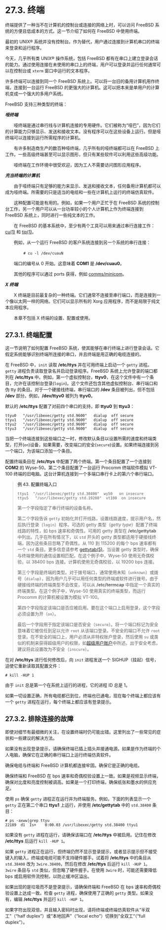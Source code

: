 # 27.3. 终端

终端提供了一种当不在计算机的控制台或连接的网络上时，可以访问 FreeBSD 系统的方便且低成本的方式。这一节介绍了如何在 FreeBSD 中使用终端。

最初的 UNIX® 系统并没有控制台。作为替代，用户通过连接到计算机串口的终端来登录和运行程序。

今天，几乎所有类 UNIX® 操作系统，包括 FreeBSD 都有在串口上建立登录会话的能力。通过使用连接在未使用的串口上的终端，用户可以登录并运行任何通常可以在控制台或 `xterm` 窗口中运行的文本程序。

许多终端可以连接到同一个 FreeBSD 系统上。可以将一台旧的备用计算机用作终端，连接到一台运行 FreeBSD 的更强大的计算机。这可以把本来是单用户的计算机变成一个强大的多用户系统。

FreeBSD 支持三种类型的终端：

***哑终端***

　　哑终端是通过串行线与计算机连接的专用硬件。它们被称为“哑巴”，因为它们的计算能力只够显示、发送和接收文本。没有程序可以在这些设备上运行。但是哑终端可以连接到运行所需程序的计算机。

　　有许多制造商生产的数百种哑终端，几乎所有的哑终端都可以在 FreeBSD 上工作。一些高级终端甚至可以显示图形，但只有某些软件可以利用这些高级功能。

　　哑终端在工作环境中很受欢迎，因为工人不需要访问图形应用程序。

***充当终端的计算机***

　　由于哑终端只有足够的能力来显示、发送和接收文本，任何备用计算机都可以成为哑终端。所需要的只是适当的电缆和一些在计算机上运行的终端仿真软件。

　　这种配置可能是有用的。例如，如果一个用户正忙于在 FreeBSD 系统的控制台工作，另一个用户可以从一台功率较小的个人计算机上作为终端连接到 FreeBSD 系统上，同时进行一些纯文本的工作。

　　在 FreeBSD 的基本系统中，至少有两个工具可以用来通过串行连接工作：[cu(1)](https://www.freebsd.org/cgi/man.cgi?query=cu&sektion=1&format=html) 和 [tip(1)](https://www.freebsd.org/cgi/man.cgi?query=tip&sektion=1&format=html)。

　　例如，从一个运行 FreeBSD 的客户系统连接到另一个系统的串行连接：

　　```
　　# cu -l /dev/cuauN
　　```

　　端口的编号从 0 开始。这意味着 **COM1** 是 **/dev/cuau0**。

　　其他的程序可以通过 ports 获得，例如 [comms/minicom](https://cgit.freebsd.org/ports/tree/comms/minicom/pkg-descr)。

***X 终端***

　　X 终端是目前最复杂的一种终端。它们通常不连接至串行端口，而是连接到一个像以太网一样的网络。它们可以显示所有的 Xorg 应用程序，而不是局限于纯文本应用程序。

　　本章不包括 X 终端的设置、配置或使用。

## 27.3.1. 终端配置

这一节说明了如何配置 FreeBSD 系统，使其能够在串行终端上进行登录会话。它假定系统能够识别终端所连接的串口，并且终端是用正确的电缆连接的。

在 FreeBSD 中，`init` 读取 **/etc/ttys** 并在可用终端上启动一个 `getty` 进程。`getty` 进程负责读取登录名并启动登录程序。FreeBSD 系统上允许登录的端口都列在 **/etc/ttys** 中。例如，第一个虚拟控制台，**ttyv0**，在这个文件中有一个条目，允许在该控制台登录(`login`)。这个文件还包含其他虚拟控制台、串行端口和伪 tty 的条目。对于一个硬接线终端，串行端口的 **/dev** 条目被列出，但不包括 **/dev** 部分。例如，**/dev/ttyv0** 被列为 **ttyv0**。

默认的 **/etc/ttys** 配置了对前四个串口的支持，即 **ttyu0** 到 **ttyu3**：

```
ttyu0   "/usr/libexec/getty std.9600"   dialup  off secure
ttyu1   "/usr/libexec/getty std.9600"   dialup  off secure
ttyu2   "/usr/libexec/getty std.9600"   dialup  off secure
ttyu3   "/usr/libexec/getty std.9600"   dialup  off secure
```

当把一个终端连接到这些端口之一时，修改默认条目以设置所需的速度和终端类型，打开(`on`)设备，如果需要，改变端口的安全(`secure`)设置。如果终端连接到另一个端口，为该端口添加一个条目。

配置终端条目在 **/etc/ttys** 中配置了两个终端。第一个条目配置了一个连接到 **COM2** 的 Wyse-50。第二个条目配置了一台运行 Procomm 终端软件模拟 VT-100 终端的旧电脑。这台计算机连接到一个多端口串行卡上的第六个串行端口。

> **例 43. 配置终端入口**
>
> ```
> ttyu1  "/usr/libexec/getty std.38400"  wy50   on insecure
> ttyu5   "/usr/libexec/getty std.19200"  vt100  on insecure
> ```
>
> 第一个字段指定了串行终端的设备名称。
>
> 第二个字段告诉 `getty` 初始化并打开线路，设置线路速度，提示用户名，然后执行登录（`login`）程序。可选的 getty 类型（*getty type*）配置了终端线路的特性，如 bps 速率和奇偶性。可用的 getty 类型在 **/etc/gettytab** 中列出。几乎在所有情况下，以 `std` 开头的 getty 类型都适用于硬接线终端，因为这些条目忽略了奇偶性。从 110 到 115200 的每个 bps 速率都有一个 `std` 条目。更多信息请参考 [gettytab(5)](https://www.freebsd.org/cgi/man.cgi?query=gettytab&sektion=5&format=html)。当设置 getty 类型时，确保与终端使用的通信设置相匹配。在这个例子中，Wyse-50 使用无奇偶校验，以 38400 bps 连接。计算机使用无奇偶校验，以 19200 bps 连接。
>
> 第三个字段是终端的类型。对于拨号端口，通常使用未知（`unknown`）或拨号（`dialup`），因为用户几乎可以用任何类型的终端或软件进行拨号。由于硬接线终端的终端类型不会改变，可以从 **/etc/termcap** 中指定一个真实的终端类型。在这个例子中，Wyse-50 使用真实的终端类型，而运行 Procomm 的计算机被设置为模拟 VT-100。
>
> 第四个字段指定该端口是否应被启用。要在这个端口上启用登录，这个字段必须设置为开（`on`）。
>
> 最后一个字段用于指定该端口是否安全（`secure`）。将一个端口标记为安全意味着它被信任到足以允许 `root` 从该端口登录。不安全的端口不允许 `root` 登录。在不安全的端口上，用户必须从非特权账户登录，然后使用 `su` 或类似的机制来获得超级用户的权限，如[超级用户账户](https://docs.freebsd.org/en/books/handbook/basics/index.html#users-superuser)中所述。出于安全考虑，建议将此设置改为不安全（`inscure`）。

在对 **/etc/ttys** 进行任何修改后，向 `init` 进程发送一个 SIGHUP（挂起）信号，迫使它重新读取其配置文件：

```
# kill -HUP 1
```

由于 `init` 总是第一个在系统上运行的进程，它的进程 ID 总是 1。

如果一切设置正确，所有电缆都已到位，终端也已通电，现在每个终端上都应该有一个 `getty` 进程在运行，每个终端上都应该有登录提示。

## 27.3.2. 排除连接的故障

即使对细节有最细微的关注，在设置终端时仍可能出错。这里列出了一些常见的症状和一些建议的解决方法。

如果没有出现登录提示，请确保终端已插上插头并接通电源。如果是作为终端的个人电脑，确保它在正确的串行端口上运行终端仿真软件。

确保电缆与终端和 FreeBSD 计算机都连接牢固。确保它是正确的电缆。

确保终端和 FreeBSD 在 bps 速率和奇偶校验设置上一致。如果是视频显示终端，确保对比度和亮度控制被调高。如果是一个打印终端，确保纸张和墨水的供应充足。

使用 `ps` 确保 `getty` 进程正在运行并为终端服务。例如，下面的列表显示一个 `getty` 正在第二个串口 **ttyu1** 上运行，并使用 **/etc/gettytab** 中的 `std.38400` 条目：

```
# ps -axww|grep ttyu
22189  d1  Is+    0:00.03 /usr/libexec/getty std.38400 ttyu1
```

如果没有 `getty` 进程在运行，请确保该端口在 **/etc/ttys** 中被启用。记住在修改 **/etc/ttys** 后运行 `kill -HUP 1`。

如果 `getty` 进程正在运行，但终端仍然不显示登录提示，或者显示提示但不接受键入的输入，终端或电缆可能不支持硬件握手。试着将 **/etc/ttys** 中的条目从 `std.38400` 改为 `3wire.38400`，然后在修改 **/etc/ttys** 后运行 `kill -HUP 1`。`3wire` 条目与 `std` 类似，但忽略了硬件握手。在使用 `3wire` 时，可能还需要降低 bps 或启用软件流控制，以防止缓冲区溢出。

如果出现的是垃圾而不是登录提示，请确保终端和 FreeBSD 在 bps 速率和奇偶校验设置上达成一致。检查 `getty` 进程，确保使用了正确的 `getty` 类型。如果没有，编辑 **/etc/ttys** 并运行 `kill -HUP 1`。

如果字符出现双倍，并且输入密码时出现，请将终端或终端仿真软件从“半双工”（“half duplex”）或“本地回声”（“local echo”）切换到”全双工“（“full duplex”）。
